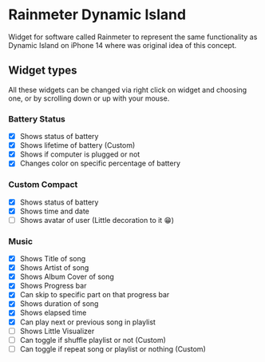 # Rainmeter Dynamic Island

Widget for software called Rainmeter to represent the same functionality as Dynamic Island
on iPhone 14 where was original idea of this concept.

## Widget types

All these widgets can be changed via right click on widget and choosing one, or by scrolling down or up with your mouse.

### Battery Status

- [x] Shows status of battery
- [x] Shows lifetime of battery (Custom)
- [x] Shows if computer is plugged or not
- [x] Changes color on specific percentage of battery

### Custom Compact

- [x] Shows status of battery
- [x] Shows time and date
- [ ] Shows avatar of user (Little decoration to it 😁)

### Music

- [x] Shows Title of song
- [x] Shows Artist of song
- [x] Shows Album Cover of song
- [x] Shows Progress bar
- [x] Can skip to specific part on that progress bar
- [x] Shows duration of song
- [x] Shows elapsed time
- [x] Can play next or previous song in playlist
- [ ] Shows Little Visualizer
- [ ] Can toggle if shuffle playlist or not (Custom)
- [ ] Can toggle if repeat song or playlist or nothing (Custom)